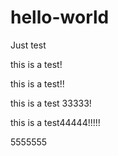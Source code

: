 # hello-world
Just test

this is a test!

this is a test!!


this is a test 33333!

this is a test44444!!!!!



5555555